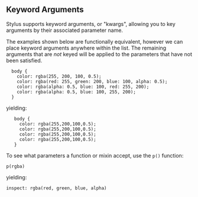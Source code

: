 
## Keyword Arguments

 Stylus supports keyword arguments, or "kwargs", allowing you to key
 arguments by their associated parameter name.

 The examples shown below are functionally equivalent, however we can
 place keyword arguments anywhere within the list. The remaining arguments
 that are _not_ keyed will be applied to the parameters that have not
 been satisfied.

      body {
        color: rgba(255, 200, 100, 0.5);
        color: rgba(red: 255, green: 200, blue: 100, alpha: 0.5);
        color: rgba(alpha: 0.5, blue: 100, red: 255, 200);
        color: rgba(alpha: 0.5, blue: 100, 255, 200);
      }

 yielding:

       body {
         color: rgba(255,200,100,0.5);
         color: rgba(255,200,100,0.5);
         color: rgba(255,200,100,0.5);
         color: rgba(255,200,100,0.5);
       }


 To see what parameters a function or mixin accept, use the `p()` function:

    p(rgba)

 yielding:

    inspect: rgba(red, green, blue, alpha)
